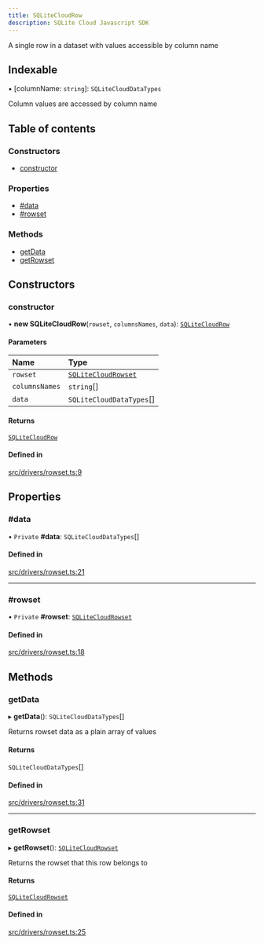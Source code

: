 ```yaml
---
title: SQLiteCloudRow
description: SQLite Cloud Javascript SDK
---
```


A single row in a dataset with values accessible by column name

## Indexable

▪ [columnName: `string`]: `SQLiteCloudDataTypes`

Column values are accessed by column name

## Table of contents

### Constructors

- [constructor](sqlitecloudrow#constructor)

### Properties

- [#data](sqlitecloudrow##data)
- [#rowset](sqlitecloudrow##rowset)

### Methods

- [getData](sqlitecloudrow#getdata)
- [getRowset](sqlitecloudrow#getrowset)

## Constructors

### constructor

• **new SQLiteCloudRow**(`rowset`, `columnsNames`, `data`): [`SQLiteCloudRow`](sqlitecloudrow)

#### Parameters

| Name | Type |
| :------ | :------ |
| `rowset` | [`SQLiteCloudRowset`](sqlitecloudrowset) |
| `columnsNames` | `string`[] |
| `data` | `SQLiteCloudDataTypes`[] |

#### Returns

[`SQLiteCloudRow`](sqlitecloudrow)

#### Defined in

[src/drivers/rowset.ts:9](https://github.com/sqlitecloud/sqlitecloud-js/blob/f7cd658/src/drivers/rowset.ts#L9)

## Properties

### #data

• `Private` **#data**: `SQLiteCloudDataTypes`[]

#### Defined in

[src/drivers/rowset.ts:21](https://github.com/sqlitecloud/sqlitecloud-js/blob/f7cd658/src/drivers/rowset.ts#L21)

___

### #rowset

• `Private` **#rowset**: [`SQLiteCloudRowset`](sqlitecloudrowset)

#### Defined in

[src/drivers/rowset.ts:18](https://github.com/sqlitecloud/sqlitecloud-js/blob/f7cd658/src/drivers/rowset.ts#L18)

## Methods

### getData

▸ **getData**(): `SQLiteCloudDataTypes`[]

Returns rowset data as a plain array of values

#### Returns

`SQLiteCloudDataTypes`[]

#### Defined in

[src/drivers/rowset.ts:31](https://github.com/sqlitecloud/sqlitecloud-js/blob/f7cd658/src/drivers/rowset.ts#L31)

___

### getRowset

▸ **getRowset**(): [`SQLiteCloudRowset`](sqlitecloudrowset)

Returns the rowset that this row belongs to

#### Returns

[`SQLiteCloudRowset`](sqlitecloudrowset)

#### Defined in

[src/drivers/rowset.ts:25](https://github.com/sqlitecloud/sqlitecloud-js/blob/f7cd658/src/drivers/rowset.ts#L25)
